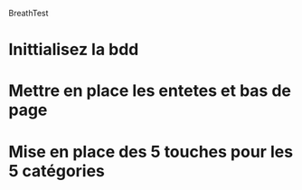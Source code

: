 BreathTest


#   Inittialisez la bdd

#   Mettre en place les entetes et bas de page
#   Mise en place des 5 touches pour les 5 catégories
